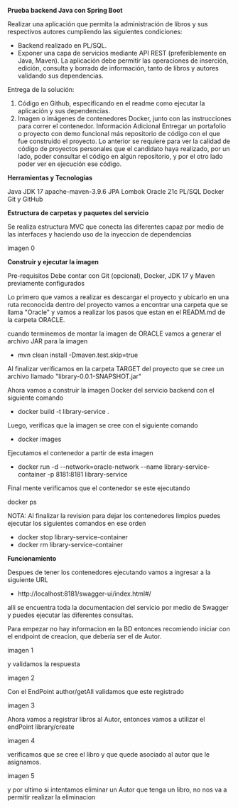 **Prueba backend Java con Spring Boot**

Realizar una aplicación que permita la administración de libros y sus respectivos autores
cumpliendo las siguientes condiciones:
- Backend realizado en PL/SQL.
- Exponer una capa de servicios mediante API REST (preferiblemente en Java,
Maven).
La aplicación debe permitir las operaciones de inserción, edición, consulta y borrado de
información, tanto de libros y autores validando sus dependencias.

Entrega de la solución:
1. Código en Github, especificando en el readme como ejecutar la aplicación y sus
dependencias.
2. Imagen o imágenes de contenedores Docker, junto con las instrucciones para
correr el contenedor.
Información Adicional
Entregar un portafolio o proyecto con demo funcional más repositorio de código con el que
fue construido el proyecto. Lo anterior se requiere para ver la calidad de código de
proyectos personales que el candidato haya realizado, por un lado, poder consultar el
código en algún repositorio, y por el otro lado poder ver en ejecución ese código.

**Herramientas y Tecnologias**

Java JDK 17
apache-maven-3.9.6 
JPA
Lombok
Oracle 21c
PL/SQL
Docker
Git y GitHub

**Estructura de carpetas y paquetes del servicio**

Se realiza estructura MVC que conecta las diferentes capaz por medio de las interfaces y haciendo uso de la inyeccion de dependencias

imagen 0

**Construir y ejecutar la imagen**

Pre-requisitos
Debe contar con Git (opcional), Docker, JDK 17 y Maven previamente configurados

Lo primero que vamos a realizar es descargar el proyecto y ubicarlo en una ruta reconocida
dentro del proyecto vamos a encontrar una carpeta que se llama "Oracle"
y vamos a realizar los pasos que estan en el READM.md de la carpeta ORACLE.

cuando terminemos de montar la imagen de ORACLE vamos a generar el archivo JAR para la imagen

- mvn clean install -Dmaven.test.skip=true

Al finalizar verificamos  en la carpeta TARGET del proyecto que se cree un archivo llamado "library-0.0.1-SNAPSHOT.jar"

Ahora vamos a construir la imagen Docker del servicio backend con el siguiente comando

- docker build -t library-service .

Luego, verificas que la imagen se cree con el siguiente comando

- docker images

Ejecutamos el contenedor a partir de esta imagen

- docker run -d --network=oracle-network --name library-service-container -p 8181:8181 library-service

Final mente verificamos que el contenedor se este ejecutando

docker ps

NOTA: Al finalizar la revision para dejar los contenedores limpios puedes ejecutar los siguientes comandos en ese orden
- docker stop library-service-container
- docker rm library-service-container

**Funcionamiento**

Despues de tener los contenedores ejecutando vamos a ingresar a la siguiente URL
- http://localhost:8181/swagger-ui/index.html#/

alli se encuentra toda la documentacion del servicio por medio de Swagger y puedes ejecutar las diferentes consultas.

Para empezar no hay informacion en la BD entonces recomiendo iniciar con el endpoint de creacion, que deberia ser el de Autor.

imagen 1

y validamos la respuesta 

imagen 2

Con el EndPoint author/getAll validamos que este registrado

imagen 3

Ahora vamos a registrar libros al Autor, entonces vamos a utilizar el endPoint library/create

imagen 4

verificamos que se cree el libro y que quede asociado al autor que le asignamos.

imagen 5

y por ultimo si intentamos eliminar un Autor que tenga un libro, no nos va a permitir realizar la eliminacion